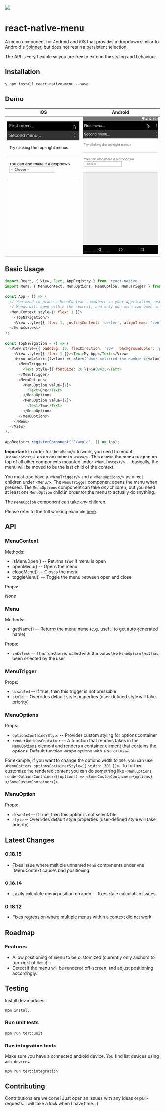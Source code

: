 [![](https://img.shields.io/npm/dm/react-native-menu.svg?style=flat-square)](https://www.npmjs.com/package/react-native-menu)

# react-native-menu

A menu component for Android and iOS that provides a dropdown similar to Android's
[Spinner](http://developer.android.com/reference/android/widget/Spinner.html), but does not
retain a persistent selection.

The API is very flexible so you are free to extend the styling and behaviour.

## Installation

```
$ npm install react-native-menu --save
```

## Demo

| iOS | Android |
| --- | ------- |
| ![](./ios.demo.gif) | ![](./android.demo.gif) |

## Basic Usage

```js
import React, { View, Text, AppRegistry } from 'react-native';
import Menu, { MenuContext, MenuOptions, MenuOption, MenuTrigger } from 'react-native-menu';

const App = () => (
  // You need to place a MenuContext somewhere in your application, usually at the root.
  // Menus will open within the context, and only one menu can open at a time per context.
  <MenuContext style={{ flex: 1 }}>
    <TopNavigation/>
    <View style={{ flex: 1, justifyContent: 'center', alignItems: 'center' }}><Text>Hello!</Text></View>
  </MenuContext>
);

const TopNavigation = () => (
  <View style={{ padding: 10, flexDirection: 'row', backgroundColor: 'pink' }}>
    <View style={{ flex: 1 }}><Text>My App</Text></View>
    <Menu onSelect={(value) => alert(`User selected the number ${value}`)}>
      <MenuTrigger>
        <Text style={{ fontSize: 20 }}>&#8942;</Text>
      </MenuTrigger>
      <MenuOptions>
        <MenuOption value={1}>
          <Text>One</Text>
        </MenuOption>
        <MenuOption value={2}>
          <Text>Two</Text>
        </MenuOption>
      </MenuOptions>
    </Menu>
  </View>
);

AppRegistry.registerComponent('Example', () => App);
```

**Important:** In order for the `<Menu/>` to work, you need to mount `<MenuContext/>` as an ancestor to `<Menu/>`. This allows
the menu to open on top of all other components mounted under `<MenuContext/>` -- basically, the menu will be moved
to be the last child of the context.

You must also have a `<MenuTrigger/>` and a `<MenuOptions/>` as direct children under `<Menu/>`. The `MenuTrigger` component
opens the menu when pressed. The `MenuOptions` component can take *any* children, but you need at least one `MenuOption`
child in order for the menu to actually do anything.

The `MenuOption` component can take *any* children.

Please refer to the full working example [here](./Example/Example.js).

## API

### MenuContext

Methods:

- isMenuOpen() -- Returns `true` if menu is open
- openMenu() -- Opens the menu
- closeMenu() -- Closes the menu
- toggleMenu() -- Toggle the menu between open and close

Props:

*None*

### Menu

Methods:

- getName() -- Returns the menu name (e.g. useful to get auto generated name)

Props:

- `onSelect` -- This function is called with the value the `MenuOption` that has been selected by the user

### MenuTrigger

Props:

- `disabled` -- If true, then this trigger is not pressable
- `style` -- Overrides default style properties (user-defined style will take priority)

### MenuOptions

Props:

- `optionsContainerStyle` -- Provides custom styling for options container
- `renderOptionsContainer` -- A function that renders takes in the `MenuOptions` element and renders a container element
  that contains the options. Default function wraps options with a `ScrollView`.

For example, if you want to change the options width to `300`, you can use `<MenuOptions optionsContainerStyle={{ width: 300 }}>`.
To further customize the rendered content you can do something like
`<MenuOptions renderOptionsContainer={(options) => <SomeCustomContainer>{options}</SomeCustomContainer>}>`.

### MenuOption

Props:

- `disabled` -- If true, then this option is not selectable
- `style` -- Overrides default style properties (user-defined style will take priority)

## Latest Changes

### 0.18.15

- Fixes issue where multiple unnamed `Menu` components under one `MenuContext
  causes bad positioning.

### 0.18.14

- Lazily calculate menu position on open -- fixes stale calculation issues.

### 0.18.12

- Fixes regression where multiple menus within a context did not work.

## Roadmap

### Features

- Allow positioning of menu to be customized (currently only anchors to top-right of `Menu`).
- Detect if the menu will be rendered off-screen, and adjust positioning accordingly.

## Testing

Install dev modules:

```
npm install
```

### Run unit tests

```
npm run test:unit
```

### Run integration tests

Make sure you have a connected android device. You find list devices using `adb devices`.

```
npm run test:integration
```

## Contributing

Contributions are welcome! Just open an issues with any ideas or pull-requests.
I will take a look when I have time. :)
